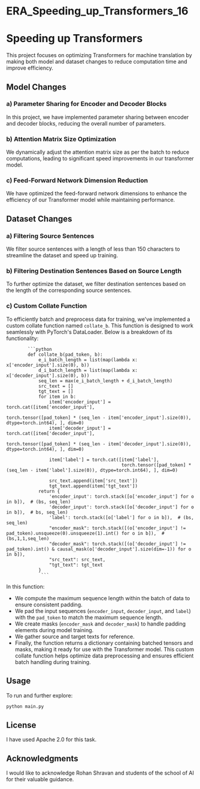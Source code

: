 # ERA_Speeding_up_Transformers_16
# Speeding up Transformers

This project focuses on optimizing Transformers for machine translation by making both model and dataset changes to reduce computation time and improve efficiency.

## Model Changes

### a) Parameter Sharing for Encoder and Decoder Blocks

In this project, we have implemented parameter sharing between encoder and decoder blocks, reducing the overall number of parameters.

### b) Attention Matrix Size Optimization

We dynamically adjust the attention matrix size as per the batch to reduce computations, leading to significant speed improvements in our transformer model.

### c) Feed-Forward Network Dimension Reduction

We have optimized the feed-forward network dimensions to enhance the efficiency of our Transformer model while maintaining performance.

## Dataset Changes

### a) Filtering Source Sentences

We filter source sentences with a length of less than 150 characters to streamline the dataset and speed up training.

### b) Filtering Destination Sentences Based on Source Length

To further optimize the dataset, we filter destination sentences based on the length of the corresponding source sentences.

### c) Custom Collate Function

To efficiently batch and preprocess data for training, we've implemented a custom collate function named `collate_b`. This function is designed to work seamlessly with PyTorch's DataLoader. Below is a breakdown of its functionality:

            ```python
            def collate_b(pad_token, b):
                e_i_batch_length = list(map(lambda x: x['encoder_input'].size(0), b))
                d_i_batch_length = list(map(lambda x: x['decoder_input'].size(0), b))
                seq_len = max(e_i_batch_length + d_i_batch_length)
                src_text = []
                tgt_text = []
                for item in b:
                    item['encoder_input'] = torch.cat([item['encoder_input'],
                                                       torch.tensor([pad_token] * (seq_len - item['encoder_input'].size(0)), dtype=torch.int64), ], dim=0)
                    item['decoder_input'] = torch.cat([item['decoder_input'],
                                                       torch.tensor([pad_token] * (seq_len - item['decoder_input'].size(0)), dtype=torch.int64), ], dim=0)
            
                    item['label'] = torch.cat([item['label'],
                                               torch.tensor([pad_token] * (seq_len - item['label'].size(0)), dtype=torch.int64), ], dim=0)
            
                    src_text.append(item['src_text'])
                    tgt_text.append(item['tgt_text'])
                return {
                    'encoder_input': torch.stack([o['encoder_input'] for o in b]),  # (bs, seq_len)
                    'decoder_input': torch.stack([o['decoder_input'] for o in b]),  # bs, seq_len)
                    'label': torch.stack([o['label'] for o in b]),  # (bs, seq_len)
                    "encoder_mask": torch.stack([(o['encoder_input'] != pad_token).unsqueeze(0).unsqueeze(1).int() for o in b]),  # (bs,1,1,seq_len)
                    "decoder_mask": torch.stack([(o['decoder_input'] != pad_token).int() & causal_mask(o['decoder_input'].size(dim=-1)) for o in b]),
                    "src_text": src_text,
                    "tgt_text": tgt_text
                }
                 ```


In this function:

- We compute the maximum sequence length within the batch of data to ensure consistent padding.
- We pad the input sequences (`encoder_input`, `decoder_input`, and `label`) with the `pad_token` to match the maximum sequence length.
- We create masks (`encoder_mask` and `decoder_mask`) to handle padding elements during model training.
- We gather source and target texts for reference.
- Finally, the function returns a dictionary containing batched tensors and masks, making it ready for use with the Transformer model. This custom collate function helps optimize data preprocessing and ensures efficient batch handling during training.



##  Usage

To run and further explore:
```bash
python main.py
```

##  License
I have used Apache 2.0 for this task. 

## Acknowledgments
I would  like to acknowledge Rohan Shravan and students of the school of AI for their valuable guidance.








